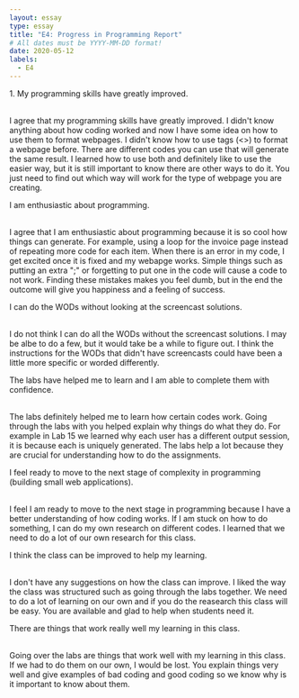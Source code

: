 ```yaml
---
layout: essay
type: essay
title: "E4: Progress in Programming Report"
# All dates must be YYYY-MM-DD format!
date: 2020-05-12
labels:
  - E4
---
```


<p>1. My programming skills have greatly improved.</p>
<br>I agree that my programming skills have greatly improved. I didn't know anything about how coding worked and now I have some idea on how to use them to format webpages.  I didn't know how to use tags (<>) to format a webpage before.  There are different codes you can use that will generate the same result.  I learned how to use both and definitely like to use the easier way, but it is still important to know there are other ways to do it.  You just need to find out which way will work for the type of webpage you are creating.</br> 

<p>I am enthusiastic about programming.</p>
<br>I agree that I am enthusiastic about programming because it is so cool how things can generate.  For example, using a loop for the invoice page instead of repeating more code for each item.  When there is an error in my code, I get excited once it is fixed and my webapge works.  Simple things such as putting an extra ";" or forgetting to put one in the code will cause a code to not work.  Finding these mistakes makes you feel dumb, but in the end the outcome will give you happiness and a feeling of success.</br>

<p>I can do the WODs without looking at the screencast solutions.</p>
<br>I do not think I can do all the WODs without the screencast solutions.  I may be albe to do a few, but it would take be a while to figure out.  I think the instructions for the WODs that didn't have screencasts could have been a little more specific or worded differently.</br>

<p>The labs have helped me to learn and I am able to complete them with confidence.</p>
<br>The labs definitely helped me to learn how certain codes work.  Going through the labs with you helped explain why things do what they do.  For example in Lab 15 we learned why each user has a different output session, it is because each is uniquely generated.  The labs help a lot because they are crucial for understanding how to do the assignments.</br>

<p>I feel ready to move to the next stage of complexity in programming (building small web applications).</p>
<br>I feel I am ready to move to the next stage in programming because I have a better understanding of how coding works.  If I am stuck on how to do something, I can do my own research on different codes.  I learned that we need to do a lot of our own research for this class.</br>

<p>I think the class can be improved to help my learning.</p>
<br>I don't have any suggestions on how the class can improve.  I liked the way the class was structured such as going through the labs together.  We need to do a lot of learning on our own and if you do the reasearch this class will be easy.  You are available and glad to help when students need it.</br>

<p>There are things that work really well my learning in this class.</p>
<br>Going over the labs are things that work well with my learning in this class. If we had to do them on our own, I would be lost.  You explain things very well and give examples of bad coding and good coding so we know why is it important to know about them.</br>
